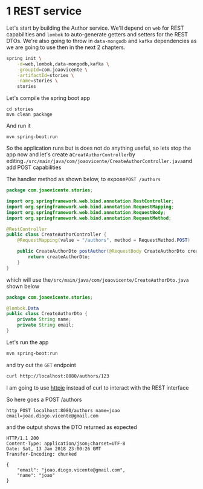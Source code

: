 # 1 REST service

Let's start by building the Author service. We'll depend on `web` for REST capabilities and `lombok` to auto-generate getters and setters for the REST DTOs. We're also going to throw in `data-mongodb` and `kafka` dependencies as we are going to use then in the next 2 chapters.

```bash
spring init \
    -d=web,lombok,data-mongodb,kafka \
    -groupId=com.joaovicente \
    -artifactId=stories \
    -name=stories \
    stories
```

Let's compile the spring boot app

```
cd stories
mvn clean package
```

And run it

```
mvn spring-boot:run
```

So the application runs but is does not do anything useful, so lets stop the app now and let's create a`CreatAuthorController`by editing`./src/main/java/com/joaovicente/CreateAuthorController.java`and add  POST capabilities

The handler method as shown below, to expose`POST /authors`

```java
package com.joaovicente.stories;

import org.springframework.web.bind.annotation.RestController;
import org.springframework.web.bind.annotation.RequestMapping;
import org.springframework.web.bind.annotation.RequestBody;
import org.springframework.web.bind.annotation.RequestMethod;

@RestController
public class CreateAuthorController {
    @RequestMapping(value = "/authors", method = RequestMethod.POST)

    public CreateAuthorDto postAuthor(@RequestBody CreateAuthorDto createAuthorDto) {
        return createAuthorDto;
    }
}
```

which will use the`/src/main/java/com/joaovicente/CreateAuthorDto.java` shown below

```java
package com.joaovicente.stories;

@lombok.Data
public class CreateAuthorDto {
    private String name;
    private String email;
}
```

Let's run the app

```bash
mvn spring-boot:run
```

and try out the `GET` endpoint

```bash
curl http://localhost:8080/authors/123
```

I am going to use [httpie](https://httpie.org/) instead of curl to interact with the REST interface

So here goes a POST /authors

```
http POST localhost:8080/authors name=joao email=joao.diogo.vicente@gmail.com
```

and the output shows the DTO returned as expected

```
HTTP/1.1 200 
Content-Type: application/json;charset=UTF-8
Date: Sat, 13 Jan 2018 23:00:26 GMT
Transfer-Encoding: chunked

{
    "email": "joao.diogo.vicente@gmail.com", 
    "name": "joao"
}
```



